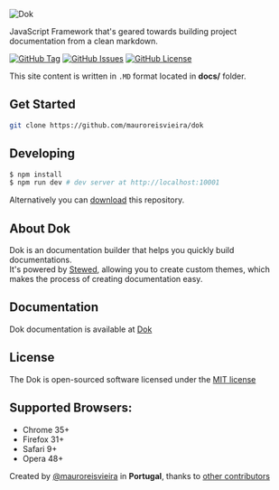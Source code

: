 ![Dok](assets/images/logo/dok.png)

JavaScript Framework that's geared towards building project documentation from a clean markdown.

[![GitHub Tag](https://img.shields.io/github/release/mauroreisvieira/dok.svg?style=for-the-badge)](https://github.com/mauroreisvieira/dok/releases)
[![GitHub Issues](https://img.shields.io/github/issues/mauroreisvieira/dok.svg?style=for-the-badge)](https://github.com/mauroreisvieira/dok/issues)
[![GitHub License](https://img.shields.io/badge/license-MIT-blue.svg?style=for-the-badge)](https://github.com/mauroreisvieira/dok/blob/master/LICENSE)


This site content is written in `.MD` format located in **docs/** folder.

## Get Started

```bash
git clone https://github.com/mauroreisvieira/dok
```

## Developing

``` bash
$ npm install
$ npm run dev # dev server at http://localhost:10001
```

Alternatively you can [download](https://codeload.github.com/mauroreisvieira/dok/zip/master) this repository.

## About Dok

Dok is an documentation builder that helps you quickly build documentations.\
It's powered by [Stewed](http://mauroreisvieira.github.io/stewed/#/), allowing you to create custom themes, which makes the process of creating documentation easy.

## Documentation

Dok documentation is available at [Dok](https://mauroreisvieira.github.io/dok/#/)

## License

The Dok is open-sourced software licensed under the [MIT license](http://opensource.org/licenses/MIT)

## Supported Browsers:

- Chrome 35+
- Firefox 31+
- Safari 9+
- Opera 48+

Created by [@mauroreisvieira](https://twitter.com/mauroreisvieira) in **Portugal**,
thanks to [other contributors](https://github.com/mauroreisvieira/dok/graphs/contributors)
